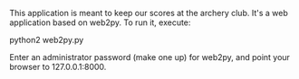 This application is meant to keep our scores at the archery club.
It's a web application based on web2py. To run it, execute:

python2 web2py.py

Enter an administrator password (make one up) for web2py, and
point your browser to 127.0.0.1:8000.
